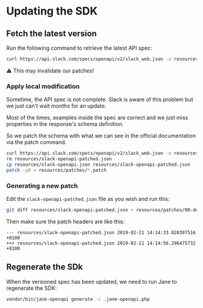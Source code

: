 # Updating the SDK

## Fetch the latest version

Run the following command to retrieve the latest API spec:

```bash
curl https://api.slack.com/specs/openapi/v2/slack_web.json -o resources/slack-openapi.json
```

:warning: This may invalidate our patches!

### Apply local modification

Sometime, the API spec is not complete. Slack is aware of this problem but we just can't wait months for an update.

Most of the times, examples inside the spec are correct and we just miss properties in the response's schema definition.

So we patch the schema with what we can see in the official documentation via the patch command.

```bash
curl https://api.slack.com/specs/openapi/v2/slack_web.json -o resources/slack-openapi.json
rm resources/slack-openapi-patched.json
cp resources/slack-openapi.json resources/slack-openapi-patched.json
patch -p0 < resources/patches/*.patch
```

### Generating a new patch

Edit the `slack-openapi-patched.json` file as you wish and run this:

```bash
git diff resources/slack-openapi-patched.json > resources/patches/00-description.patch
```

Then make sure the patch headers are like this:

```plain
--- resources/slack-openapi-patched.json 2019-02-21 14:14:33.020307516 +0100
+++ resources/slack-openapi-patched.json 2019-02-21 14:14:56.296475732 +0100
```

## Regenerate the SDk

When the versioned spec has been updated, we need to run Jane to regenerate the
SDK:

```bash
vendor/bin/jane-openapi generate -c .jane-openapi.php
```
